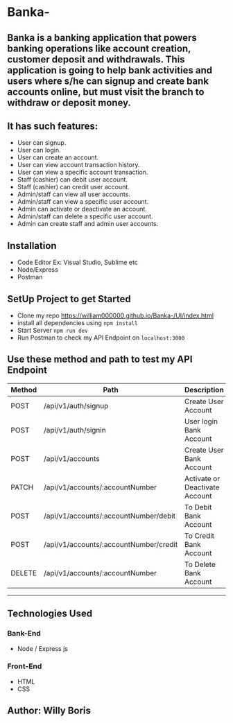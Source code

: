 # Banka-
Banka is a banking application that powers banking operations like account
creation, customer deposit and withdrawals. This application is going to help bank activities and users where s/he can signup and create bank accounts online, but must visit the branch to withdraw or
deposit money.
--------
## It has such features:
- User can signup.
- User can login.
- User can create an account.
- User can view account transaction history.
- User can view a specific account transaction.
- Staff (cashier) can debit user account.
- Staff (cashier) can credit user account.
- Admin/staff can view all user accounts.
- Admin/staff can view a specific user account.
- Admin can activate or deactivate an account.
- Admin/staff can delete a specific user account.
- Admin can create staff and admin user accounts.

## Installation
- Code Editor Ex: Visual Studio, Sublime etc
- Node/Express
- Postman

## SetUp Project to get Started
- Clone my repo https://william000000.github.io/Banka-/UI/index.html
- install all dependencies using 
```npm install```
- Start Server 
```npm run dev```
- Run Postman to check my API Endpoint on 
```localhost:3000``` 

## Use these method and path to test my API Endpoint

| Method      | Path                                       | Description                   |
|-------------|--------------------------------------------|-------------------------------|
| POST        | /api/v1/auth/signup                        | Create User Account           |
| POST        | /api/v1/auth/signin                        | User login Bank Account       |
| POST        | /api/v1/accounts                           | Create User Bank Account      |
| PATCH       | /api/v1/accounts/:accountNumber            | Activate or Deactivate Account|
| POST        | /api/v1/accounts/:accountNumber/debit      | To Debit Bank Account         |
| POST        | /api/v1/accounts/:accountNumber/credit     | To Credit Bank Account        |
| DELETE      | /api/v1/accounts/:accountNumber            | To Delete Bank Account        |
--------------------------------------------------------------------------------------------

## Technologies Used

### Bank-End
- Node / Express js

### Front-End
- HTML
- CSS

## Author: Willy Boris
